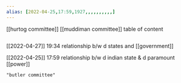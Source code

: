 ```yaml
---
alias: [2022-04-25,17:59,1927,,,,,,,,,,]
---
```

[[hurtog committee]] [[muddiman committee]]
table of content
```toc
```

[[2022-04-27]] 19:34
relationship b/w d states and [[government]]

[[2022-04-25]] 17:59
relationship b/w d indian state & d paramount [[power]]
```query
"butler committee"
```